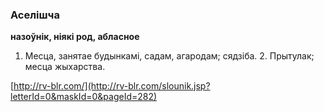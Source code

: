 ### Аселішча
**назоўнік, ніякі род, абласное**

1. Месца, занятае будынкамі, садам, агародам; сядзіба. 2. Прытулак; месца жыхарства.

<a rel="author">[http://rv-blr.com/](http://rv-blr.com/slounik.jsp?letterId=0&maskId=0&pageId=282)</a>
